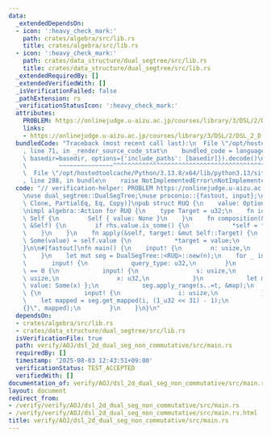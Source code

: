 ```yaml
---
data:
  _extendedDependsOn:
  - icon: ':heavy_check_mark:'
    path: crates/algebra/src/lib.rs
    title: crates/algebra/src/lib.rs
  - icon: ':heavy_check_mark:'
    path: crates/data_structure/dual_segtree/src/lib.rs
    title: crates/data_structure/dual_segtree/src/lib.rs
  _extendedRequiredBy: []
  _extendedVerifiedWith: []
  _isVerificationFailed: false
  _pathExtension: rs
  _verificationStatusIcon: ':heavy_check_mark:'
  attributes:
    PROBLEM: https://onlinejudge.u-aizu.ac.jp/courses/library/3/DSL/2/DSL_2_D
    links:
    - https://onlinejudge.u-aizu.ac.jp/courses/library/3/DSL/2/DSL_2_D
  bundledCode: "Traceback (most recent call last):\n  File \"/opt/hostedtoolcache/Python/3.13.8/x64/lib/python3.13/site-packages/onlinejudge_verify/documentation/build.py\"\
    , line 71, in _render_source_code_stat\n    bundled_code = language.bundle(stat.path,\
    \ basedir=basedir, options={'include_paths': [basedir]}).decode()\n          \
    \         ~~~~~~~~~~~~~~~^^^^^^^^^^^^^^^^^^^^^^^^^^^^^^^^^^^^^^^^^^^^^^^^^^^^^^^^^^^^^^^^^^\n\
    \  File \"/opt/hostedtoolcache/Python/3.13.8/x64/lib/python3.13/site-packages/onlinejudge_verify/languages/rust.py\"\
    , line 288, in bundle\n    raise NotImplementedError\nNotImplementedError\n"
  code: "// verification-helper: PROBLEM https://onlinejudge.u-aizu.ac.jp/courses/library/3/DSL/2/DSL_2_D\n\
    \nuse dual_segtree::DualSegTree;\nuse proconio::{fastout, input};\n\n#[derive(Debug,\
    \ Clone, PartialEq, Eq, Copy)]\npub struct RUQ {\n    value: Option<u32>,\n}\n\
    \nimpl algebra::Action for RUQ {\n    type Target = u32;\n    fn id_action() ->\
    \ Self {\n        Self { value: None }\n    }\n    fn composition(&mut self, rhs:\
    \ &Self) {\n        if rhs.value.is_some() {\n            *self = *rhs;\n    \
    \    }\n    }\n    fn apply(&self, target: &mut Self::Target) {\n        if let\
    \ Some(value) = self.value {\n            *target = value;\n        }\n    }\n\
    }\n\n#[fastout]\nfn main() {\n    input! {\n        n: usize,\n        q: usize,\n\
    \    }\n    let mut seg = DualSegTree::<RUQ>::new(n);\n    for _ in 0..q {\n \
    \       input! {\n            query_type: u32,\n        }\n        if query_type\
    \ == 0 {\n            input! {\n                s: usize,\n                t:\
    \ usize,\n                x: u32,\n            }\n            let map = RUQ {\
    \ value: Some(x) };\n            seg.apply_range(s..=t, &map);\n        } else\
    \ {\n            input! {\n                i: usize,\n            }\n        \
    \    let mapped = seg.get_mapped(i, (1_u32 << 31) - 1);\n            println!(\"\
    {}\", mapped);\n        }\n    }\n}\n"
  dependsOn:
  - crates/algebra/src/lib.rs
  - crates/data_structure/dual_segtree/src/lib.rs
  isVerificationFile: true
  path: verify/AOJ/dsl_2d_dual_seg_non_commutative/src/main.rs
  requiredBy: []
  timestamp: '2025-08-03 12:43:51+09:00'
  verificationStatus: TEST_ACCEPTED
  verifiedWith: []
documentation_of: verify/AOJ/dsl_2d_dual_seg_non_commutative/src/main.rs
layout: document
redirect_from:
- /verify/verify/AOJ/dsl_2d_dual_seg_non_commutative/src/main.rs
- /verify/verify/AOJ/dsl_2d_dual_seg_non_commutative/src/main.rs.html
title: verify/AOJ/dsl_2d_dual_seg_non_commutative/src/main.rs
---
```

